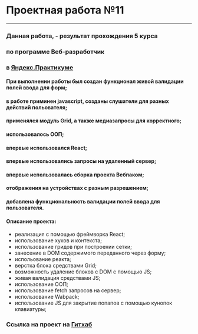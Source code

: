 # Проектная работа №11

---

### Данная работа, - результат прохождения 5 курса

### по программе **Веб-разработчик**

### в [Яндекс.Практикуме](https://praktikum.yandex.ru/)

#### При выполнении работы был создан функционал живой валидации полей ввода для форм;

#### в работе приминен javascript, созданы слушатели для разных действий польователя;

#### применялся модуль Grid, а также медиазапросы для корректного;

#### использовалось ООП;

#### впервые использовался React;

#### впервые использовались запросы на удаленный сервер;

#### впервые использовалась сборка проекта Вебпаком;

#### отображения на устройствах с разным разрешением;

#### добавлена функциональность валидации полей ввода для пользователя.

#### Описание проекта:

- реализация с помощью фреймворка React;
- использование хуков и контекста;
- использование гридов при построении сетки;
- занесение в DOM содержимого переданного через форму;
- испольование реакта;
- верстка блока средствами Grid;
- возможность удаление блоков с DOM с помощью JS;
- живая валидация средствами JS;
- использование ООП;
- использование fetch запросов на сервер;
- использование Wabpack;
- использование JS для закрытие попапов с помощью кунопок клавиатуры;

### Ссылка на проект на [Гитхаб](./build/index.html)
